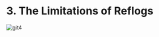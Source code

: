 # 3. The Limitations of Reflogs

![git4](https://user-images.githubusercontent.com/50626798/232083864-f138b7e8-b223-4d7b-8c23-15ee4c4edee9.png)
